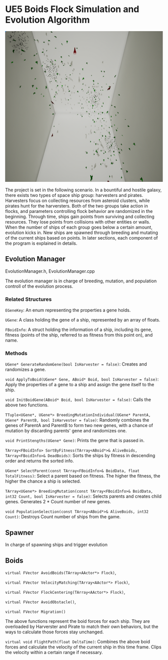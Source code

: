 # UE5 Boids Flock Simulation and Evolution Algorithm

<img src="./cover.png" alt="cover" width="640" height="480"/>

The project is set in the following scenario. In a bountiful and hostile galaxy, there exists two types of space ship group: harvesters and pirates. Harvesters focus on collecting resources from asteroid clusters, while pirates hunt for the harversters. Both of the two groups take action in flocks, and parameters controlling flock behavior are randomized in the beginning. Through time, ships gain points from surviving and collecting resources. They lose points from collisions with other entities or walls. When the number of ships of each group goes below a certain amount, evolution kicks in. New ships are spawned through breeding and mutating of the current ships based on points. In later sections, each component of the program is explained in details.

## Evolution Manager
EvolutionManager.h, EvolutionManager.cpp

The evolution manager is in charge of breeding, mutation, and population controll of the evolution process.

### Related Structures
`EGeneKey`: An enum representing the properties a gene holds.

`UGene`: A class holding the gene of a ship, represented by an array of floats.

`FBoidInfo`: A struct holding the information of a ship, including its gene, fitness (points of the ship, referred to as fitness from this point on), and name.

### Methods
`UGene* GenerateRandomGene(bool IsHarvester = false)`: Creates and randomizes a gene.

`void ApplyToBoid(UGene* Gene, ABoid* Boid, bool IsHarvester = false)`: Apply the properties of a gene to a ship and assign the gene itself to the ship.

`void InitBoidGene(ABoid* Boid, bool IsHarvester = false)`: Calls the above two functions.

`TTuple<UGene*, UGene*> BreedingMutationIndividual(UGene* ParentA, UGene* ParentB, bool IsHarvester = false)`: Randomly combines the genes of ParentA and ParentB to form two new genes, with a chance of mutation by discarding parents' gene and randomizes one.

`void PrintStengths(UGene* Gene)`: Prints the gene that is passed in.

`TArray<FBoidInfo> SortByFitness(TArray<ABoid*>& AliveBoids, TArray<FBoidInfo>& DeadBoids)`: Sorts the ships by fitness in descending order and returns the sorted info.

`UGene* SelectParent(const TArray<FBoidInfo>& BoidData, float TotalFitness)`: Select a parent based on fitness. The higher the fitness, the higher the chance a ship is selected.

`TArray<UGene*> BreedingMutation(const TArray<FBoidInfo>& BoidData, int32 Count, bool IsHarvester = false)`: Selects parents and creates child genes. Generates 2 * Count number of new genes.

`void PopulationSelection(const TArray<ABoid*>& AliveBoids, int32 Count)`: Destroys Count number of ships from the game.

## Spawner
In charge of spawning ships and trigger evolution

## Boids
`virtual FVector AvoidBoids(TArray<AActor*> Flock)`,

`virtual FVector VelocityMatching(TArray<AActor*> Flock)`,

`virtual FVector FlockCentering(TArray<AActor*> Flock)`,

`virtual FVector AvoidObstacle()`,

`virtual FVector Migration()`

The above functions represent the boid forces for each ship. They are overloaded by Harverster and Pirate to match their own behaviors, but the ways to calculate those forces stay unchanged.

`virtual void FlightPath(float DeltaTime)`: Combines the above boid forces and calculate the velocity of the current ship in this time frame. Clips the velocity within a certain range if necessary.
